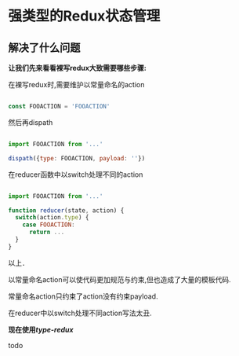 # 强类型的Redux状态管理

## 解决了什么问题

**让我们先来看看裸写redux大致需要哪些步骤:**

在裸写redux时,需要维护以常量命名的action

``` js

const FOOACTION = 'FOOACTION'

```

然后再dispath

``` js

import FOOACTION from '...'

dispath({type: FOOACTION, payload: ''})

```

在reducer函数中以switch处理不同的action

``` js

import FOOACTION from '...'

function reducer(state, action) {
  switch(action.type) {
    case FOOACTION:
      return ...
  }
}

```

以上．

以常量命名action可以使代码更加规范与约束,但也造成了大量的模板代码.

常量命名action只约束了action没有约束payload.

在reducer中以switch处理不同action写法太丑.

**现在使用*type-redux***

todo

